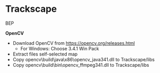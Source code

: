 # Trackscape
BEP


**OpenCV**

* Download OpenCV from https://opencv.org/releases.html
    * For Windows: Choose 3.4.1 Win Pack
* Extract files self-selected map
* Copy opencv\build\java\x86\opencv_java341.dll to Trackscape/libs
* Copy opencv\build\bin\opencv_ffmpeg341.dll to Trackscape/libs
